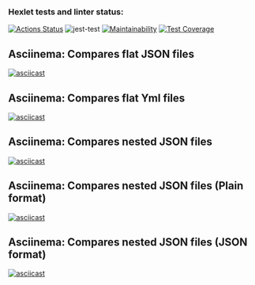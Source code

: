 ### Hexlet tests and linter status:

[![Actions Status](https://github.com/AnastasiaBrykina/frontend-project-46/workflows/hexlet-check/badge.svg)](https://github.com/AnastasiaBrykina/frontend-project-46/actions)
![jest-test](https://github.com/AnastasiaBrykina/frontend-project-46/actions/workflows/hexlet-project-46.yml/badge.svg)
[![Maintainability](https://api.codeclimate.com/v1/badges/70169c50c9e0f1a9214d/maintainability)](https://codeclimate.com/github/AnastasiaBrykina/frontend-project-46/maintainability)
[![Test Coverage](https://api.codeclimate.com/v1/badges/70169c50c9e0f1a9214d/test_coverage)](https://codeclimate.com/github/AnastasiaBrykina/frontend-project-46/test_coverage)

## Asciinema: Compares flat JSON files
[![asciicast](https://asciinema.org/a/G2gMtdSTqBC0lsXb8GJYu1Zrw.svg)](https://asciinema.org/a/G2gMtdSTqBC0lsXb8GJYu1Zrw)

## Asciinema: Compares flat Yml files
[![asciicast](https://asciinema.org/a/oakzVOvrJ6ZjIEpxX5CRiVKsV.svg)](https://asciinema.org/a/oakzVOvrJ6ZjIEpxX5CRiVKsV)

## Asciinema: Compares nested JSON files
[![asciicast](https://asciinema.org/a/oBbzPuDlDRLIctgiipCxlzdzP.svg)](https://asciinema.org/a/oBbzPuDlDRLIctgiipCxlzdzP)

## Asciinema: Compares nested JSON files (Plain format)
[![asciicast](https://asciinema.org/a/rDhChNkrUDIF3GYpZ6X6e0aY0.svg)](https://asciinema.org/a/rDhChNkrUDIF3GYpZ6X6e0aY0)

## Asciinema: Compares nested JSON files (JSON format)
[![asciicast](https://asciinema.org/a/9uKFmgWXdmgo8YkwvOhKAwV4i.svg)](https://asciinema.org/a/9uKFmgWXdmgo8YkwvOhKAwV4i)

